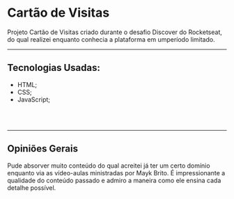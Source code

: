 # Cartão de Visitas

Projeto Cartão de Visitas criado durante o desafio Discover do Rocketseat, do qual realizei enquanto conhecia a plataforma em umperíodo limitado.
<br>
<hr>

## Tecnologias Usadas:
- HTML;
- CSS;
- JavaScript;
<br>
<br>
<hr>

## Opiniões Gerais 
Pude absorver muito conteúdo do qual acreitei já ter um certo domínio enquanto via as vídeo-aulas ministradas por Mayk Brito. É impressionante a qualidade do conteúdo passado e admiro a maneira como ele ensina cada detalhe possível.

